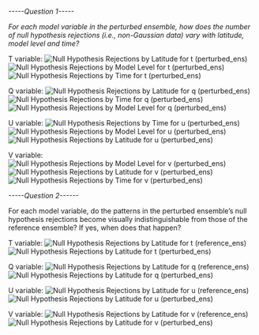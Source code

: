 
_-----Question 1-----_

_For each model variable in the perturbed ensemble, how does the number of null hypothesis rejections (i.e., non-Gaussian data) vary with latitude, model level and time?_

T variable:
![Null Hypothesis Rejections by Latitude for t (perturbed_ens)](https://github.com/user-attachments/assets/2c1b5e91-2358-4857-a818-5894d32eb923)
![Null Hypothesis Rejections by Model Level for t (perturbed_ens)](https://github.com/user-attachments/assets/0fa4b3a6-1df2-4fc5-931b-e4132cee334d)
![Null Hypothesis Rejections by Time for t (perturbed_ens)](https://github.com/user-attachments/assets/cabca9c9-15be-4c3b-a1f4-7b3e40a0fecf)

Q variable:
![Null Hypothesis Rejections by Latitude for q (perturbed_ens)](https://github.com/user-attachments/assets/ca640684-7087-4026-990c-7252783ca0da)
![Null Hypothesis Rejections by Time for q (perturbed_ens)](https://github.com/user-attachments/assets/2034d579-9ec4-4fe0-a331-7b5391dab38b)
![Null Hypothesis Rejections by Model Level for q (perturbed_ens)](https://github.com/user-attachments/assets/4c74061d-7d70-4ac8-bdf0-8ac3b4af6684)

U variable:
![Null Hypothesis Rejections by Time for u (perturbed_ens)](https://github.com/user-attachments/assets/34a6ae29-d0a0-4210-86c1-e6312161fce7)
![Null Hypothesis Rejections by Model Level for u (perturbed_ens)](https://github.com/user-attachments/assets/459af5a7-a91f-430f-9004-55015178aefc)
![Null Hypothesis Rejections by Latitude for u (perturbed_ens)](https://github.com/user-attachments/assets/208c31e6-9816-4343-88e1-d5b66273941d)

V variable:
![Null Hypothesis Rejections by Model Level for v (perturbed_ens)](https://github.com/user-attachments/assets/823df1ca-98cb-4e5f-a13d-dc042a2595e9)
![Null Hypothesis Rejections by Latitude for v (perturbed_ens)](https://github.com/user-attachments/assets/b9006151-b627-4333-88b1-c524b9fc0736)
![Null Hypothesis Rejections by Time for v (perturbed_ens)](https://github.com/user-attachments/assets/55d75347-ace0-469d-acd8-db3ce0869c64)

_-----Question 2------_

For each model variable, do the patterns in the perturbed ensemble’s null hypothesis rejections become visually indistinguishable from those of the reference ensemble? If yes, when does that happen?


T variable:
![Null Hypothesis Rejections by Latitude for t (reference_ens)](https://github.com/user-attachments/assets/23cf2013-6c64-4366-9af3-7a02b712357b)
![Null Hypothesis Rejections by Latitude for t (perturbed_ens)](https://github.com/user-attachments/assets/8f26e4c0-a6b3-4b71-9dea-fd4a25d97875)

Q variable:
![Null Hypothesis Rejections by Latitude for q (reference_ens)](https://github.com/user-attachments/assets/f8c951b2-72e9-4600-b590-126738078f77)
![Null Hypothesis Rejections by Latitude for q (perturbed_ens)](https://github.com/user-attachments/assets/312a254a-33ba-4772-ad39-30bfaeeccf70)

U variable:
![Null Hypothesis Rejections by Latitude for u (reference_ens)](https://github.com/user-attachments/assets/bddddd2e-69f2-4c0f-95cb-c282c0266c6d)
![Null Hypothesis Rejections by Latitude for u (perturbed_ens)](https://github.com/user-attachments/assets/6dd9ae59-6ed4-4d18-9475-a617752739dd)

V variable:
![Null Hypothesis Rejections by Latitude for v (reference_ens)](https://github.com/user-attachments/assets/a909d94b-485e-4c24-b2f9-6ec2ef61e847)
![Null Hypothesis Rejections by Latitude for v (perturbed_ens)](https://github.com/user-attachments/assets/b9a7d9ae-251c-4301-b0e1-2037249495bc)





